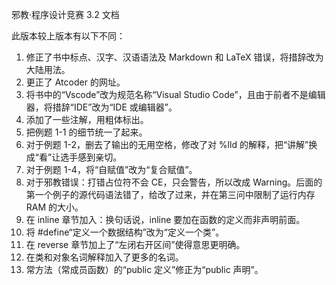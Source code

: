 邪教·程序设计竞赛 3.2 文档

此版本较上版本有以下不同：

1. 修正了书中标点、汉字、汉语语法及 Markdown 和 LaTeX 错误，将措辞改为大陆用法。
2. 更正了 Atcoder 的网址。
3. 将书中的“Vscode”改为规范名称“Visual Studio Code”，且由于前者不是编辑器，将措辞“IDE”改为“IDE 或编辑器”。
4. 添加了一些注解，用粗体标出。
5. 把例题 1-1 的细节统一了起来。
6. 对于例题 1-2，删去了输出的无用空格，修改了对 %lld 的解释，把“讲解”换成“看”让选手感到亲切。
7. 对于例题 1-4，将“自赋值”改为“复合赋值”。
8. 对于邪教错误：打错占位符不会 CE，只会警告，所以改成 Warning。后面的第一个例子的源代码语法错了，给改了过来，并在第三问中限制了运行内存 RAM 的大小。
9. 在 inline 章节加入：换句话说，inline 要加在函数的定义而非声明前面。
10. 将 #define“定义一个数据结构”改为“定义一个类”。
11. 在 reverse 章节加上了“左闭右开区间”使得意思更明确。
12. 在类和对象名词解释加入了更多的名词。
13. 常方法（常成员函数）的“public 定义”修正为“public 声明”。